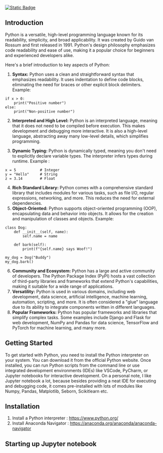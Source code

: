 [![Static Badge](https://img.shields.io/badge/python-%3E%3D3.8.0-blue)](https://www.python.org/downloads/)



## Introduction

Python is a versatile, high-level programming language known for its readability, simplicity, and broad applicability. It was created by Guido van Rossum and first released in 1991. Python's design philosophy emphasizes code readability and ease of use, making it a popular choice for beginners and experienced developers alike.

Here's a brief introduction to key aspects of Python:

1. **Syntax:**
Python uses a clean and straightforward syntax that emphasizes readability. It uses indentation to define code blocks, eliminating the need for braces or other explicit block delimiters.
Example:

```{python}
if x > 0:
    print("Positive number")
else:
    print("Non-positive number")
```
2. **Interpreted and High Level:**
Python is an interpreted language, meaning that it does not need to be compiled before execution. This makes development and debugging more interactive. It is also a high-level language, abstracting away many low-level details, which simplifies programming.

3. **Dynamic Typing:**
Python is dynamically typed, meaning you don't need to explicitly declare variable types. The interpreter infers types during runtime. Example :

```{python}
x = 5           # Integer
y = "Hello"     # String
z = 3.14        # Float
```

4. **Rich Standard Library:**
Python comes with a comprehensive standard library that includes modules for various tasks, such as file I/O, regular expressions, networking, and more. This reduces the need for external dependencies.
5. **Object-Oriented:**
Python supports object-oriented programming (OOP), encapsulating data and behavior into objects. It allows for the creation and manipulation of classes and objects.
Example:

```{python}
class Dog:
    def __init__(self, name):
        self.name = name

    def bark(self):
        print(f"{self.name} says Woof!")

my_dog = Dog("Buddy")
my_dog.bark()

```
6. **Community and Ecosystem:**
Python has a large and active community of developers. The Python Package Index (PyPI) hosts a vast collection of third-party libraries and frameworks that extend Python's capabilities, making it suitable for a wide range of applications.
7. **Versatility:**
Python is used in various domains, including web development, data science, artificial intelligence, machine learning, automation, scripting, and more. It is often considered a "glue" language due to its ability to integrate components written in different languages.
8. **Popular Frameworks:**
Python has popular frameworks and libraries that simplify complex tasks. Some examples include Django and Flask for web development, NumPy and Pandas for data science, TensorFlow and PyTorch for machine learning, and many more.

## Getting Started 
To get started with Python, you need to install the Python interpreter on your system. You can download it from the official Python website. Once installed, you can run Python scripts from the command line or use integrated development environments (IDEs) like VSCode, PyCharm, or Jupyter notebooks for interactive development.
On a personal note, I like Jupyter notebook a lot, because besides providing a neat IDE for executing and debugging code, it comes pre-installed with lots of modules like Numpy, Pandas, Matplotlib, Seborn, Scikitlearn etc. 

## Installation
1. Install a Python interpreter : https://www.python.org/
2. Install Anaconda Navigator :  https://anaconda.org/anaconda/anaconda-navigator

## Starting up Jupyter notebook

